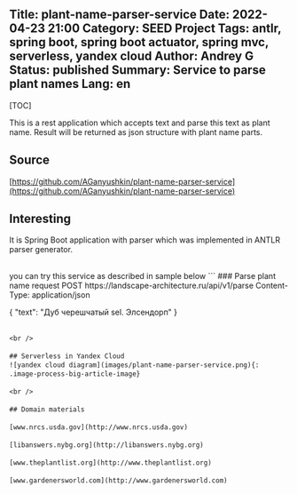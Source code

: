 Title: plant-name-parser-service
Date: 2022-04-23 21:00
Category: SEED Project
Tags: antlr, spring boot, spring boot actuator, spring mvc, serverless, yandex cloud
Author: Andrey G
Status: published
Summary: Service to parse plant names
Lang: en
---

[TOC]

This is a rest application which accepts text and parse this text as plant name. Result will be returned as json structure with plant name parts.

## Source
[https://github.com/AGanyushkin/plant-name-parser-service](https://github.com/AGanyushkin/plant-name-parser-service)

## Interesting
It is Spring Boot application with parser which was implemented in ANTLR parser generator.

<br />
you can try this service as described in sample below
```
### Parse plant name request
POST https://landscape-architecture.ru/api/v1/parse
Content-Type: application/json

{
    "text": "Дуб черешчатый sel. Элсендорп"
}
```

<br />

## Serverless in Yandex Cloud
![yandex cloud diagram](images/plant-name-parser-service.png){: .image-process-big-article-image}

<br />

## Domain materials

[www.nrcs.usda.gov](http://www.nrcs.usda.gov)

[libanswers.nybg.org](http://libanswers.nybg.org)

[www.theplantlist.org](http://www.theplantlist.org)

[www.gardenersworld.com](http://www.gardenersworld.com)
